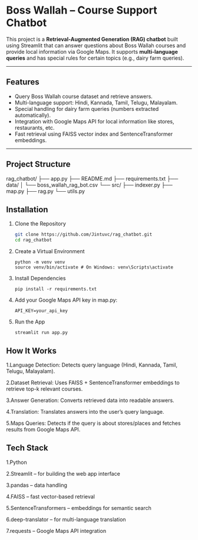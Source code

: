 # Boss Wallah – Course Support Chatbot 

This project is a **Retrieval-Augmented Generation (RAG) chatbot** built using Streamlit that can answer questions about Boss Wallah courses and provide local information via Google Maps. It supports **multi-language queries** and has special rules for certain topics (e.g., dairy farm queries).

---

## **Features**

- Query Boss Wallah course dataset and retrieve answers.
- Multi-language support: Hindi, Kannada, Tamil, Telugu, Malayalam.
- Special handling for dairy farm queries (numbers extracted automatically).
- Integration with Google Maps API for local information like stores, restaurants, etc.
- Fast retrieval using FAISS vector index and SentenceTransformer embeddings.

---

## **Project Structure**
rag_chatbot/
├── app.py
├── README.md
├── requirements.txt
├── data/
│   └── boss_wallah_rag_bot.csv
└── src/
    ├── indexer.py
    ├── map.py
    ├── rag.py
    └── utils.py

## Installation

1. Clone the Repository
   ``` sh
   git clone https://github.com/Jintuvc/rag_chatbot.git
   cd rag_chatbot
   ```
2. Create a Virtual Environment
   ```
   python -m venv venv
   source venv/bin/activate # On Windows: venv\Scripts\activate
   ````
3. Install Dependencies
   ```
   pip install -r requirements.txt
   ```
4. Add your Google Maps API key in map.py:
   ```
   API_KEY=your_api_key
   ```
5. Run the App
   ```
   streamlit run app.py
   ```

## How It Works
1.Language Detection: Detects query language (Hindi, Kannada, Tamil, Telugu, Malayalam).

2.Dataset Retrieval: Uses FAISS + SentenceTransformer embeddings to retrieve top-k relevant courses.

3.Answer Generation: Converts retrieved data into readable answers.

4.Translation: Translates answers into the user’s query language.

5.Maps Queries: Detects if the query is about stores/places and fetches results from Google Maps API.


## Tech Stack
1.Python 

2.Streamlit – for building the web app interface

3.pandas  – data handling

4.FAISS – fast vector-based retrieval

5.SentenceTransformers – embeddings for semantic search

6.deep-translator – for multi-language translation

7.requests – Google Maps API integration




